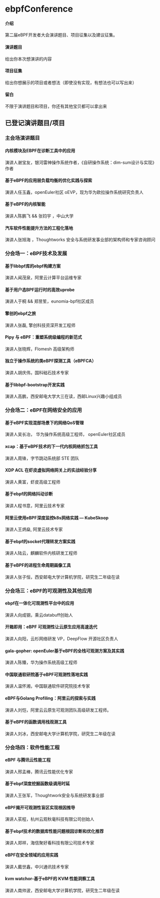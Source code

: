 # ebpfConference

#### 介绍
第二届eBPF开发者大会演讲题目、项目征集以及建议征集。

#### 演讲题目
给出你本次想演讲的内容


#### 项目征集
给出你想展示的项目或者想法（即使没有实现，有想法也可以写出来）

#### 留白

不限于演讲题目和项目，你还有其他宝贝都可以拿出来




## 已登记演讲题目/项目



### 主会场演讲题目

#### 内核模块及EBPF在诊断工具中的应用
演讲人谢宝友，银河雷神操作系统作者，《自研操作系统：dim-sum设计与实现》作者


#### 基于eBPF的应用层负载均衡的优化实践与探索
演讲人任玉鑫，openEuler社区 oEVP，现为华为欧拉操作系统研究负责人



#### 基于eBPF的内核智能
演讲人陈鹏飞 && 张钧宇 ，中山大学


####  汽车软件性能提升方法的工程化落地
演讲人张旭海 ，Thoughtworks 安全与系统研发事业部的架构师和专家咨询顾问




### 分会场一：eBPF技术及发展

####  基于libbpf库的ebpf构建方案
演讲人闻茂泉，阿里云计算平台运维专家


####  基于用户态BPF运行时的高效uprobe
演讲人于桐 && 郑昱笙，eunomia-bpf社区成员

#### 擎创的ebpf之旅
演讲人张磊, 擎创科技资深开发工程师


#### Pipy 与 eBPF：重塑系统级编程的新范式
演讲人张晓辉，Flomesh 高级架构师


####  独立于操作系统的类eBPF探测工具（eBPFCA）
演讲人胡庆伟，国科础石技术专家


####  基于libbpf-bootstrap开发实践
演讲人高鹏，西安邮电大学大三在读，西邮Linux兴趣小组成员





###  分会场二：eBPF在网络安全的应用
####  基于eBPF实现混部场景下的网络QoS管理
演讲人吴长冶， 华为操作系统高级工程师， openEuler社区成员

####  xcap：基于eBPF技术的下一代内核网络抓包工具 
演讲人周锋，字节跳动系统部 STE 团队

#### XDP ACL 在虾皮虚拟网络网关上的实战经验分享
演讲人黄富，虾皮高级工程师

#### 基于ebpf的网络抖动诊断
演讲人程书意，阿里云技术专家


#### 阿里云使用eBPF深度监控k8s网络实践 — KubeSkoop
演讲人王炳燊, 阿里云技术专家


#### 基于ebpf的socket代理转发方案实践
演讲人陆云，麒麟软件内核研发工程师



####  基于eBPF的进程生命周期画像工具
演讲人张子恒，西安邮电大学计算机学院，研究生二年级在读




### 分会场三：eBPF的可观测性及其他应用


####   ebpf在一体化可观测性平台中的应用
演讲人向成钢，乘云databuff创始人



#### 开箱即用：eBPF 可观测性让云原生应用高速迭代 
演讲人向阳，云杉网络研发 VP，DeepFlow 开源社区负责人



#### gala-gopher: openEuler基于eBPF的全栈可观测方案及其实践
演讲人陈臻，华为操作系统高级工程师


#### 中国联通软研院基于eBPF可观测性落地实践
演讲人温怀湘，中国联通软件研究院技术专家


#### eBPF与Golang Profiling：阿里云的探索与实践
演讲人刘恺，阿里云云原生可观测团队高级研发工程师。


#### 基于eBPF的函数调用栈观测工具
演讲人刘冰，西安邮电大学计算机学院，研究生二年级在读



### 分会场四：软件性能工程    

####  eBPF 与腾讯云性能工程
演讲人邢孟棒，腾讯云性能优化专家


#### 基于ebpf深度挖掘函数级调用时延
演讲人王张军，Thoughtwork安全与系统研发事业部


#### eBPF揭开可观测性盲区实现根因推导
演讲人苌程，杭州云观秋毫科技有限公司创始人


#### 基于ebpf技术的数据库性能问题根因诊断和优化推荐 
演讲人郑祥，海信聚好看科技有限公司技术专家


#### eBPF在安全领域的应用实践
演讲人戴世鑫，中兴通讯技术专家

#### kvm watchor-基于eBPF的 KVM 性能洞察工具
演讲人南帅波，西安邮电大学计算机学院，研究生二年级在读